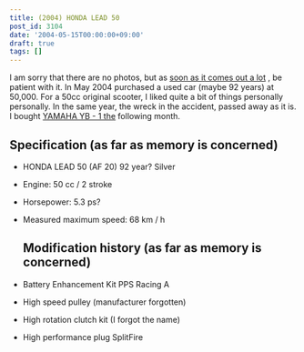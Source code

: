 ```yaml
---
title: (2004) HONDA LEAD 50
post_id: 3104
date: '2004-05-15T00:00:00+09:00'
draft: true
tags: []
---
```


I am sorry that there are no photos, but as [soon as it comes out a lot](http://images.google.co.jp/images?q=HONDA+LEAD50+1992) , be patient with it. In May 2004 purchased a used car (maybe 92 years) at 50,000. For a 50cc original scooter, I liked quite a bit of things personally personally. In the same year, the wreck in the accident, passed away as it is. I bought [YAMAHA YB - 1 the](https://danmaq.com/tag/yb-1) following month.

## Specification (as far as memory is concerned)

*   HONDA LEAD 50 (AF 20) 92 year? Silver
*   Engine: 50 cc / 2 stroke
*   Horsepower: 5.3 ps?
*   Measured maximum speed: 68 km / h
    
    ## Modification history (as far as memory is concerned)
    
*   Battery Enhancement Kit PPS Racing A
    
*   High speed pulley (manufacturer forgotten)
*   High rotation clutch kit (I forgot the name)
*   High performance plug SplitFire
